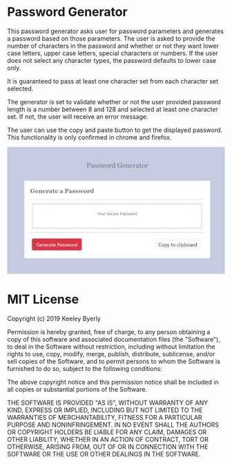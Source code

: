 # Password Generator
This password generator asks user for password parameters and generates a password based on those parameters. The user is asked to provide the number of characters in the password and whether or not they want lower case letters, upper case letters, special characters or numbers. If the user does not select any character types, the password defaults to lower case only. 

It is guaranteed to pass at least one character set from each character set selected. 

The generator is set to validate whether or not the user provided password length is a number between 8 and 128 and selected at least one character set. If not, the user will receive an error message. 

The user can use the copy and paste button to get the displayed password. This functionality is only confirmed in chrome and firefox. 


![Password Generator](Password-Generator-1.jpg)

# MIT License

Copyright (c) 2019 Keeley Byerly

Permission is hereby granted, free of charge, to any person obtaining a copy
of this software and associated documentation files (the "Software"), to deal
in the Software without restriction, including without limitation the rights
to use, copy, modify, merge, publish, distribute, sublicense, and/or sell
copies of the Software, and to permit persons to whom the Software is
furnished to do so, subject to the following conditions:

The above copyright notice and this permission notice shall be included in all
copies or substantial portions of the Software.

THE SOFTWARE IS PROVIDED "AS IS", WITHOUT WARRANTY OF ANY KIND, EXPRESS OR
IMPLIED, INCLUDING BUT NOT LIMITED TO THE WARRANTIES OF MERCHANTABILITY,
FITNESS FOR A PARTICULAR PURPOSE AND NONINFRINGEMENT. IN NO EVENT SHALL THE
AUTHORS OR COPYRIGHT HOLDERS BE LIABLE FOR ANY CLAIM, DAMAGES OR OTHER
LIABILITY, WHETHER IN AN ACTION OF CONTRACT, TORT OR OTHERWISE, ARISING FROM,
OUT OF OR IN CONNECTION WITH THE SOFTWARE OR THE USE OR OTHER DEALINGS IN THE
SOFTWARE.